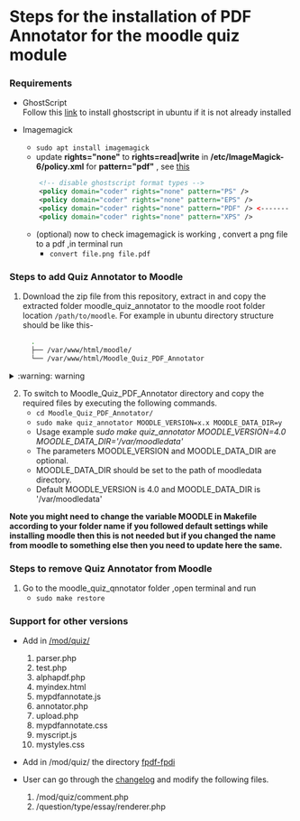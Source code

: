 # Steps for the installation of PDF Annotator for the moodle quiz module 

### Requirements

- GhostScript  
Follow this [link](https://docs.bitnami.com/google/apps/resourcespace/configuration/install-ghostscript/) to install ghostscript in ubuntu if it is not already installed
- Imagemagick  
    * `sudo apt install imagemagick`
    *  update __rights="none"__ to __rights=read|write__ in __/etc/ImageMagick-6/policy.xml__  for __pattern="pdf"__ , see [this](https://askubuntu.com/questions/1181762/imagemagickconvert-im6-q16-no-images-defined)
    ```xml
        <!-- disable ghostscript format types -->
        <policy domain="coder" rights="none" pattern="PS" />
        <policy domain="coder" rights="none" pattern="EPS" />
        <policy domain="coder" rights="none" pattern="PDF" /> <------- Here!!
        <policy domain="coder" rights="none" pattern="XPS" />

    ```

    * (optional) now to check imagemagick is working , convert a png file to a pdf ,in terminal run 
        * `convert file.png file.pdf`
        
### Steps to add Quiz Annotator to Moodle

1. Download the zip file from this repository, extract in and copy the extracted folder moodle_quiz_annotator to the moodle root folder location `/path/to/moodle`. For example in ubuntu directory structure should be like this-
    ```bash
      .
      ├── /var/www/html/moodle/
      └── /var/www/html/Moodle_Quiz_PDF_Annotator
    ```

<details><summary> :warning: warning </summary>
 
#### after step 3 these files are going to be changed
    * moodle/quesiton/type/essay/renderer.php
    * moodle/mod/quiz/comment.php
</details>

 

2. To switch to Moodle_Quiz_PDF_Annotator directory and copy the required files by executing the following commands.
    * `cd Moodle_Quiz_PDF_Annotator/`
    * `sudo make quiz_annotator MOODLE_VERSION=x.x MOODLE_DATA_DIR=y` 
    * Usage example _sudo make quiz_annotator MOODLE_VERSION=4.0 MOODLE_DATA_DIR='/var/moodledata'_
    * The parameters MOODLE_VERSION and MOODLE_DATA_DIR are optional. 
    * MOODLE_DATA_DIR should be set to the path of moodledata directory.
    * Default MOODLE_VERSION is 4.0 and MOODLE_DATA_DIR is '/var/moodledata'
    

__Note you might need to change the variable MOODLE in Makefile according to your folder name if you followed default settings while installing moodle then this is not needed but if you changed the name from moodle to something else then you need to update here the same.__   

### Steps to remove Quiz Annotator from  Moodle
1. Go to the moodle_quiz_qnnotator folder ,open terminal and run 
    * `sudo make restore`
    
### Support for other versions
- Add in [/mod/quiz/](https://github.com/Parvathy-S-Kumar/Moodle_Quiz_PDF_Annotator/tree/main/4.0/mod/quiz)
	1. parser.php
	2. test.php
	3. alphapdf.php
	4. myindex.html
	5. mypdfannotate.js
	6. annotator.php
	7. upload.php
	8. mypdfannotate.css
	9. myscript.js
	10. mystyles.css
	
- Add in /mod/quiz/ the directory [fpdf-fpdi](https://github.com/Parvathy-S-Kumar/Moodle_Quiz_PDF_Annotator/tree/main/4.0/mod/quiz/fpdi-fpdf)

- User can go through the [changelog](https://github.com/Parvathy-S-Kumar/Moodle_Quiz_PDF_Annotator/blob/main/4.0/changelog.md) and modify the following files.
   1. /mod/quiz/comment.php
   2. /question/type/essay/renderer.php
